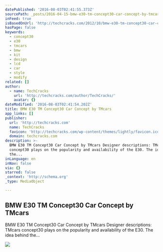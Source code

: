 ```yaml
---
datePublished: '2016-08-03T02:41:55.373Z'
sourcePath: _posts/2016-04-15-bmw-e30-tm-concept30-car-concept-by-tmcars.md
inFeed: true
isBasedOnUrl: 'http://techcracks.com/2012/10/bmw-e30-tm-concept30-car-concept-by-tmcars/'
hasPage: false
keywords:
  - concept30
  - e30
  - tmcars
  - bmw
  - kit
  - design
  - lcd
  - car
  - style
  - modify
related: []
author:
  - name: TechCracks
    url: 'http://techcracks.com/author/TechCracks/'
    avatar: {}
dateModified: '2016-08-03T02:41:54.202Z'
title: BMW E30 TM Concept30 Car Concept by TMcars
app_links: []
publisher:
  url: 'http://techcracks.com'
  name: TechCracks
  favicon: 'http://techcracks.com/wp-content/themes/lightly/favicon.ico'
  domain: techcracks.com
description: >-
  BMW E30 TM Concept30 Car Concept by TMcars Designer descriptions: TMcars
  concept30 plays on the popularity and availability of the E30. The idea behind
  the...
inLanguage: en
inNav: false
via: {}
starred: false
_context: 'http://schema.org'
_type: MediaObject

---
```

<article style=""><h1>BMW E30 TM Concept30 Car Concept by TMcars</h1><p>BMW E30 TM Concept30 Car Concept by TMcars Designer descriptions: TMcars concept30 plays on the popularity and availability of the E30. The idea behind the...</p><img src="http://techcracks.com/wp-content/uploads/2012/10/BMW-E30-TM-Concept30.jpg" /></article>
